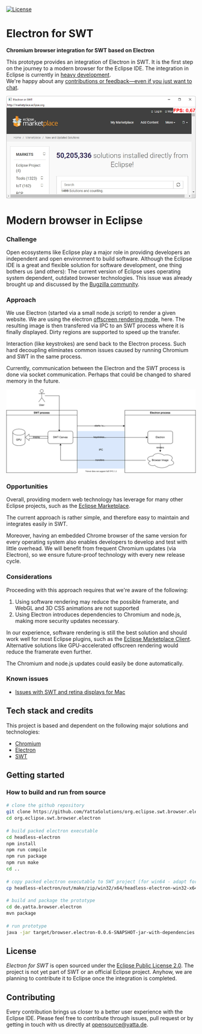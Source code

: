[![License](https://img.shields.io/badge/License-EPL%202.0-blue.svg)](LICENSE)

# Electron for SWT

**Chromium browser integration for SWT based on Electron**

This prototype provides an integration of Electron in SWT. It is the first step on the journey to a modern browser for the Eclipse IDE. The integration in Eclipse is currently in [heavy development](https://github.com/YattaSolutions/org.eclipse.swt.browser.electron/issues). <br>
We're happy about any [contributions or feedback—even if you just want to chat](#Contributing).

![Eclipse IDE displaying a running embedded chromium instance](doc/screenshot.png)

# Modern browser in Eclipse

### Challenge

Open ecosystems like Eclipse play a major role in providing developers an independent and open environment to build software. Although the Eclipse IDE is a great and flexible solution for software development, one thing bothers us (and others): The current version of Eclipse uses operating system dependent, outdated browser technologies. This issue was already brought up and discussed by the [Bugzilla community](https://bugs.eclipse.org/bugs/show_bug.cgi?id=405031).

### Approach

We use Electron (started via a small node.js script) to render a given website. We are using the electron [offscreen rendering mode](https://www.electronjs.org/docs/latest/tutorial/offscreen-rendering), here. The resulting image is then transfered via IPC to an SWT process where it is finally displayed. Dirty regions are supported to speed up the transfer.

Interaction (like keystrokes) are send back to the Electron process. Such hard decoupling eliminates common issues caused by running Chromium and SWT in the same process.

Currently, communication between the Electron and the SWT process is done via socket communication. Perhaps that could be changed to shared memory in the future.

![Architecture of Electron approach](doc/architecture.svg)

### Opportunities

Overall, providing modern web technology has leverage for many other Eclipse projects, such as the [Eclipse Marketplace](https://projects.eclipse.org/projects/technology.packaging.mpc).

The current approach is rather simple, and therefore easy to maintain and integrates easily in SWT.

Moreover, having an embedded Chrome browser of the same version for every operating system also enables developers to develop and test with little overhead. We will benefit from frequent Chromium updates (via Electron), so we ensure future-proof technology with every new release cycle.

### Considerations

Proceeding with this approach requires that we're aware of the following:
1. Using software rendering may reduce the possible framerate, and WebGL and 3D CSS animations are not supported
2. Using Electron introduces dependencies to Chromium and node.js, making more security updates necessary.

In our experience, software rendering is still the best solution and should work well for most Eclipse plugins, such as the [Eclipse Marketplace Client](https://projects.eclipse.org/projects/technology.packaging.mpc). Alternative solutions like GPU-accelerated offscreen rendering would reduce the framerate even further.

The Chromium and node.js updates could easily be done automatically.

### Known issues

- [Issues with SWT and retina displays for Mac](https://bugs.eclipse.org/bugs/show_bug.cgi?id=576761)

## Tech stack and credits

This project is based and dependent on the following major solutions and technologies:

- [Chromium](http://www.chromium.org/Home)
- [Electron](https://www.electronjs.org)
- [SWT](https://wiki.eclipse.org/SWT)

## Getting started

### How to build and run from source

```bash
# clone the github repository
git clone https://github.com/YattaSolutions/org.eclipse.swt.browser.electron.git
cd org.eclipse.swt.browser.electron

# build packed electron executable
cd headless-electron
npm install
npm run compile
npm run package
npm run make
cd ..

# copy packed electron executable to SWT project (for win64 - adapt for other platforms)
cp headless-electron/out/make/zip/win32/x64/headless-electron-win32-x64-0.0.1.zip de.yatta.browser.electron/src/main/resources/

# build and package the prototype
cd de.yatta.browser.electron
mvn package

# run prototype
java -jar target/browser.electron-0.0.6-SNAPSHOT-jar-with-dependencies.jar
```

## License

_Electron for SWT_ is open sourced under the [Eclipse Public License 2.0](https://www.eclipse.org/legal/epl-2.0/). The project is not yet part of SWT or an official Eclipse project. Anyhow, we are planning to contribute it to Eclipse once the integration is completed.

## Contributing

Every contribution brings us closer to a better user experience with the Eclipse IDE. Please feel free to contribute through issues, pull request or by getting in touch with us directly at opensource@yatta.de.
